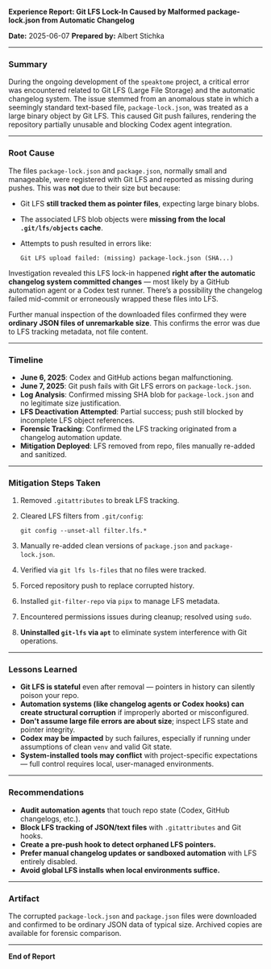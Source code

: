 **Experience Report: Git LFS Lock-In Caused by Malformed package-lock.json from Automatic Changelog**

**Date:** 2025-06-07
**Prepared by:** Albert Stichka

---

### Summary

During the ongoing development of the `speaktome` project, a critical error was encountered related to Git LFS (Large File Storage) and the automatic changelog system. The issue stemmed from an anomalous state in which a seemingly standard text-based file, `package-lock.json`, was treated as a large binary object by Git LFS. This caused Git push failures, rendering the repository partially unusable and blocking Codex agent integration.

---

### Root Cause

The files `package-lock.json` and `package.json`, normally small and manageable, were registered with Git LFS and reported as missing during pushes. This was **not** due to their size but because:

* Git LFS **still tracked them as pointer files**, expecting large binary blobs.
* The associated LFS blob objects were **missing from the local `.git/lfs/objects` cache**.
* Attempts to push resulted in errors like:

  ```
  Git LFS upload failed: (missing) package-lock.json (SHA...)
  ```

Investigation revealed this LFS lock-in happened **right after the automatic changelog system committed changes** — most likely by a GitHub automation agent or a Codex test runner. There’s a possibility the changelog failed mid-commit or erroneously wrapped these files into LFS.

Further manual inspection of the downloaded files confirmed they were **ordinary JSON files of unremarkable size**. This confirms the error was due to LFS tracking metadata, not file content.

---

### Timeline

* **June 6, 2025**: Codex and GitHub actions began malfunctioning.
* **June 7, 2025**: Git push fails with Git LFS errors on `package-lock.json`.
* **Log Analysis**: Confirmed missing SHA blob for `package-lock.json` and no legitimate size justification.
* **LFS Deactivation Attempted**: Partial success; push still blocked by incomplete LFS object references.
* **Forensic Tracking**: Confirmed the LFS tracking originated from a changelog automation update.
* **Mitigation Deployed**: LFS removed from repo, files manually re-added and sanitized.

---

### Mitigation Steps Taken

1. Removed `.gitattributes` to break LFS tracking.
2. Cleared LFS filters from `.git/config`:

   ```
   git config --unset-all filter.lfs.*
   ```
3. Manually re-added clean versions of `package.json` and `package-lock.json`.
4. Verified via `git lfs ls-files` that no files were tracked.
5. Forced repository push to replace corrupted history.
6. Installed `git-filter-repo` via `pipx` to manage LFS metadata.
7. Encountered permissions issues during cleanup; resolved using `sudo`.
8. **Uninstalled `git-lfs` via `apt`** to eliminate system interference with Git operations.

---

### Lessons Learned

* **Git LFS is stateful** even after removal — pointers in history can silently poison your repo.
* **Automation systems (like changelog agents or Codex hooks) can create structural corruption** if improperly aborted or misconfigured.
* **Don't assume large file errors are about size**; inspect LFS state and pointer integrity.
* **Codex may be impacted** by such failures, especially if running under assumptions of clean `venv` and valid Git state.
* **System-installed tools may conflict** with project-specific expectations — full control requires local, user-managed environments.

---

### Recommendations

* **Audit automation agents** that touch repo state (Codex, GitHub changelogs, etc.).
* **Block LFS tracking of JSON/text files** with `.gitattributes` and Git hooks.
* **Create a pre-push hook to detect orphaned LFS pointers.**
* **Prefer manual changelog updates or sandboxed automation** with LFS entirely disabled.
* **Avoid global LFS installs when local environments suffice.**

---

### Artifact

The corrupted `package-lock.json` and `package.json` files were downloaded and confirmed to be ordinary JSON data of typical size. Archived copies are available for forensic comparison.

---

**End of Report**
